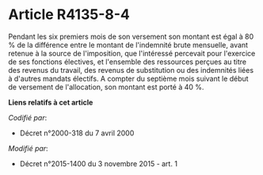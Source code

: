 # Article R4135-8-4

Pendant les six premiers mois de son versement son montant est égal à 80 % de la différence entre le montant de l'indemnité
brute mensuelle, avant retenue à la source de l'imposition, que l'intéressé percevait pour l'exercice de ses fonctions
électives, et l'ensemble des ressources perçues au titre des revenus du travail, des revenus de substitution ou des
indemnités liées à d'autres mandats électifs. A compter du septième mois suivant le début de versement de l'allocation, son
montant est porté à 40 %.

**Liens relatifs à cet article**

_Codifié par_:

  - Décret n°2000-318 du 7 avril 2000

_Modifié par_:

  - Décret n°2015-1400 du 3 novembre 2015 - art. 1
